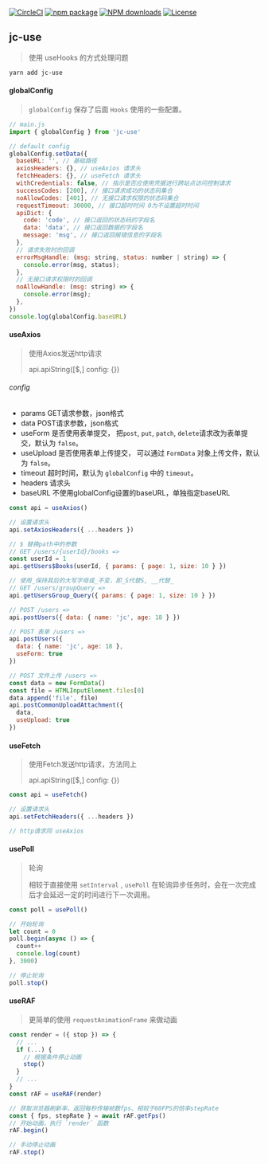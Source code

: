 [![CircleCI](https://circleci.com/gh/wwc89502/jc-use/tree/master.svg?style=svg)](https://circleci.com/gh/wwc89502/jc-use/tree/master) 
[![npm package](https://img.shields.io/npm/v/jc-use.svg?style=flat-square)](https://www.npmjs.com/package/jc-use) 
[![NPM downloads](http://img.shields.io/npm/dm/jc-use.svg?style=flat-square)](https://www.npmjs.com/package/jc-use) 
[![License](https://img.shields.io/npm/l/jc-use.svg)](https://www.npmjs.com/package/jc-use) 

## jc-use
> 使用 useHooks 的方式处理问题

```powershell
yarn add jc-use
```



#### globalConfig

> `globalConfig` 保存了后面 `Hooks` 使用的一些配置。

```js
// main.js
import { globalConfig } from 'jc-use'

// default config
globalConfig.setData({
  baseURL: '', // 基础路径
  axiosHeaders: {}, // useAxios 请求头
  fetchHeaders: {}, // useFetch 请求头
  withCredentials: false, // 指示是否应使用凭据进行跨站点访问控制请求
  successCodes: [200], // 接口请求成功的状态码集合
  noAllowCodes: [401], // 无接口请求权限的状态码集合
  requestTimeout: 30000, // 接口超时时间 0为不设置超时时间
  apiDict: {
    code: 'code', // 接口返回的状态码的字段名
    data: 'data', // 接口返回数据的字段名
    message: 'msg', // 接口返回报错信息的字段名
  },
  // 请求失败时的回调
  errorMsgHandle: (msg: string, status: number | string) => {
    console.error(msg, status);
  },
  // 无接口请求权限时的回调
  noAllowHandle: (msg: string) => {
    console.error(msg);
  },
})
console.log(globalConfig.baseURL)
```



#### useAxios

> 使用Axios发送http请求
>
> api.apiString([$,] config: {})

###### config 

- params GET请求参数，json格式
- data POST请求参数，json格式
- useForm 是否使用表单提交， 把`post`, `put`, `patch`, `delete`请求改为表单提交，默认为 `false`。
- useUpload 是否使用表单上传提交， 可以通过 `FormData` 对象上传文件，默认为 `false`。
- timeout 超时时间，默认为 `globalConfig` 中的 `timeout`。
- headers 请求头
- baseURL 不使用globalConfig设置的baseURL，单独指定baseURL

```js
const api = useAxios()

// 设置请求头
api.setAxiosHeaders({ ...headers })

// $ 替换path中的参数
// GET /users/{userId}/books =>
const userId = 1
api.getUsers$Books(userId, { params: { page: 1, size: 10 } })

// 使用_保持其后的大写字母或_不变，即_S代替S, __代替_
// GET /users/groupQuery =>
api.getUsersGroup_Query({ params: { page: 1, size: 10 } })

// POST /users =>
api.postUsers({ data: { name: 'jc', age: 18 } })

// POST 表单 /users =>
api.postUsers({
  data: { name: 'jc', age: 18 },
  useForm: true
})

// POST 文件上传 /users =>
const data = new FormData()
const file = HTMLInputElement.files[0]
data.append('file', file)
api.postCommonUploadAttachment({
  data,
  useUpload: true
})
```



#### useFetch

>使用Fetch发送http请求，方法同上
>
>api.apiString([$,] config: {})

```js
const api = useFetch()

// 设置请求头
api.setFetchHeaders({ ...headers })

// http请求同 useAxios
```



#### usePoll

> 轮询
>
> 相较于直接使用 `setInterval` , `usePoll` 在轮询异步任务时，会在一次完成后才会延迟一定的时间进行下一次调用。

```js
const poll = usePoll()

// 开始轮询
let count = 0
poll.begin(async () => {
  count++
  console.log(count)
}, 3000)

// 停止轮询
poll.stop()
```



#### useRAF

> 更简单的使用 `requestAnimationFrame` 来做动画
>

```js
const render = ({ stop }) => {
  // ...
  if (...) {
    // 根据条件停止动画
    stop()
  }
  // ...
}
const rAF = useRAF(render)

// 获取浏览器刷新率，返回每秒传输帧数fps、相较于60FPS的倍率stepRate
const { fps, stepRate } = await rAF.getFps()
// 开始动画，执行 `render` 函数
rAF.begin()

// 手动停止动画
rAF.stop()
```
